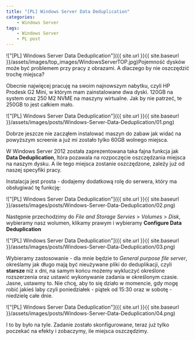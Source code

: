 ```yaml
---
title: "[PL] Windows Server Data Deduplication"
categories:
    - Windows Server
tags:
    - Windows Server
    - PL post
---
```

!["[PL] Windows Server Data Deduplication"]({{ site.url }}{{ site.baseurl }}/assets/images/top_images/WindowsServerTOP.jpg)Pojemność dysków może być problemem przy pracy z obrazami. A dlaczego by nie oszczędzić trochę miejsca?

Obecnie najwięcej pracuję na swoim najnowszym nabytku, czyli HP Prodesk G2 Mini, w którym mam zainstalowane dwa dyski. 120GB na system oraz 250 M2 NVME na maszyny wirtualne. Jak by nie patrzeć, te 250GB to jest całkiem mało.

!["[PL] Windows Server Data Deduplication"]({{ site.url }}{{ site.baseurl }}/assets/images/posts/Windows-Server-Data-Deduplication/01.png)

Dobrze jeszcze nie zacząłem instalować maszyn do zabaw jak widać na powyższym screenie a już mi zostało tylko 60GB wolnego miejsca. 

W Windows Server 2012 została zaprezentowana taka fajna funkcja jak **Data Deduplication**, ltóra pozawala na rozpoczęcie oszczędzania miejsca na naszym dysku. A ile tego miejsca zostanie oszczędzone, zależy już od naszej specyfiki pracy.

Instalacja jest prosta - dodajemy dodatkową rolę do serwera, który ma obsługiwać tę funkcję:

!["[PL] Windows Server Data Deduplication"]({{ site.url }}{{ site.baseurl }}/assets/images/posts/Windows-Server-Data-Deduplication/02.png)

Następnie przechodzimy do *File and Storage Servies* > *Volumes* > *Disk*, wybieramy nasz wolumen, klikamy prawym i wybieramy **Configure Data Deduplication**

!["[PL] Windows Server Data Deduplication"]({{ site.url }}{{ site.baseurl }}/assets/images/posts/Windows-Server-Data-Deduplication/03.png)

Wybieramy zastosowanie - dla mnie będzie to *General purpose file server*, określamy jak długo mają być nieużywane pliki do deduplikacji, czyli **starsze** niż x dni, na samym końcu możemy wykluczyć określone rozszerzenia oraz ustawić wykonywanie zadania w określonym czasie. Jasne, ustawmy to. Nie chcę, aby to się działo w momencie, gdy mogę robić jakieś laby czyli poniedziałek - piątek od 15:30 oraz w sobotę - niedzielę całe dnie.

!["[PL] Windows Server Data Deduplication"]({{ site.url }}{{ site.baseurl }}/assets/images/posts/Windows-Server-Data-Deduplication/04.png)

I to by było na tyle. Zadanie zostało skonfigurowane, teraz już tylko poczekać na efekty i zobaczymy, ile miejsca oszczędzimy.
